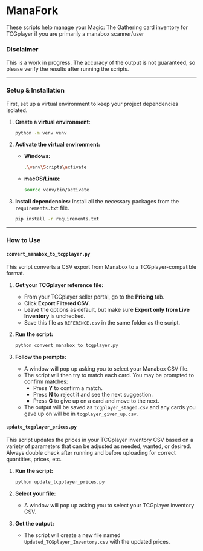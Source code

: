# ManaFork

These scripts help manage your Magic: The Gathering card inventory for TCGplayer if you are primarily a manabox scanner/user

### Disclaimer 

This is a work in progress. The accuracy of the output is not guaranteed, so please verify the results after running the scripts.

-----

### Setup & Installation

First, set up a virtual environment to keep your project dependencies isolated.

1.  **Create a virtual environment:**

    ```bash
    python -m venv venv
    ```

2.  **Activate the virtual environment:**

      * **Windows:**
        ```bash
        .\venv\Scripts\activate
        ```
      * **macOS/Linux:**
        ```bash
        source venv/bin/activate
        ```

3.  **Install dependencies:**
    Install all the necessary packages from the `requirements.txt` file.

    ```bash
    pip install -r requirements.txt
    ```

-----

### How to Use

####  `convert_manabox_to_tcgplayer.py`

This script converts a CSV export from Manabox to a TCGplayer-compatible format.

1.  **Get your TCGplayer reference file:**

      * From your TCGplayer seller portal, go to the **Pricing** tab.
      * Click **Export Filtered CSV**.
      * Leave the options as default, but make sure **Export only from Live Inventory** is unchecked.
      * Save this file as `REFERENCE.csv` in the same folder as the script.

2.  **Run the script:**

    ```bash
    python convert_manabox_to_tcgplayer.py
    ```

3.  **Follow the prompts:**

      * A window will pop up asking you to select your Manabox CSV file.
      * The script will then try to match each card. You may be prompted to confirm matches:
          * Press **Y** to confirm a match.
          * Press **N** to reject it and see the next suggestion.
          * Press **G** to give up on a card and move to the next.
      * The output will be saved as `tcgplayer_staged.csv` and any cards you gave up on will be in `tcgplayer_given_up.csv`.

####  `update_tcgplayer_prices.py`

This script updates the prices in your TCGplayer inventory CSV based on a variety of parameters that can be adjusted as needed, wanted, or desired. Always double check after running and before uploading for correct quantities, prices, etc.

1.  **Run the script:**

    ```bash
    python update_tcgplayer_prices.py
    ```

2.  **Select your file:**

      * A window will pop up asking you to select your TCGplayer inventory CSV.

3.  **Get the output:**

      * The script will create a new file named `Updated_TCGplayer_Inventory.csv` with the updated prices.

